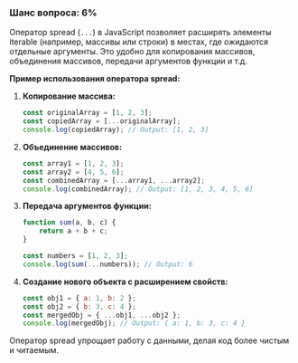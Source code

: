 ### Шанс вопроса: 6%

Оператор spread (`...`) в JavaScript позволяет расширять элементы iterable (например, массивы или строки) в местах, где ожидаются отдельные аргументы. Это удобно для копирования массивов, объединения массивов, передачи аргументов функции и т.д.

**Пример использования оператора spread:**

1. **Копирование массива:**
   ```javascript
   const originalArray = [1, 2, 3];
   const copiedArray = [...originalArray];
   console.log(copiedArray); // Output: [1, 2, 3]
   ```

2. **Объединение массивов:**
   ```javascript
   const array1 = [1, 2, 3];
   const array2 = [4, 5, 6];
   const combinedArray = [...array1, ...array2];
   console.log(combinedArray); // Output: [1, 2, 3, 4, 5, 6]
   ```

3. **Передача аргументов функции:**
   ```javascript
   function sum(a, b, c) {
       return a + b + c;
   }
   
   const numbers = [1, 2, 3];
   console.log(sum(...numbers)); // Output: 6
   ```

4. **Создание нового объекта с расширением свойств:**
   ```javascript
   const obj1 = { a: 1, b: 2 };
   const obj2 = { b: 3, c: 4 };
   const mergedObj = { ...obj1, ...obj2 };
   console.log(mergedObj); // Output: { a: 1, b: 3, c: 4 }
   ```

Оператор spread упрощает работу с данными, делая код более чистым и читаемым.